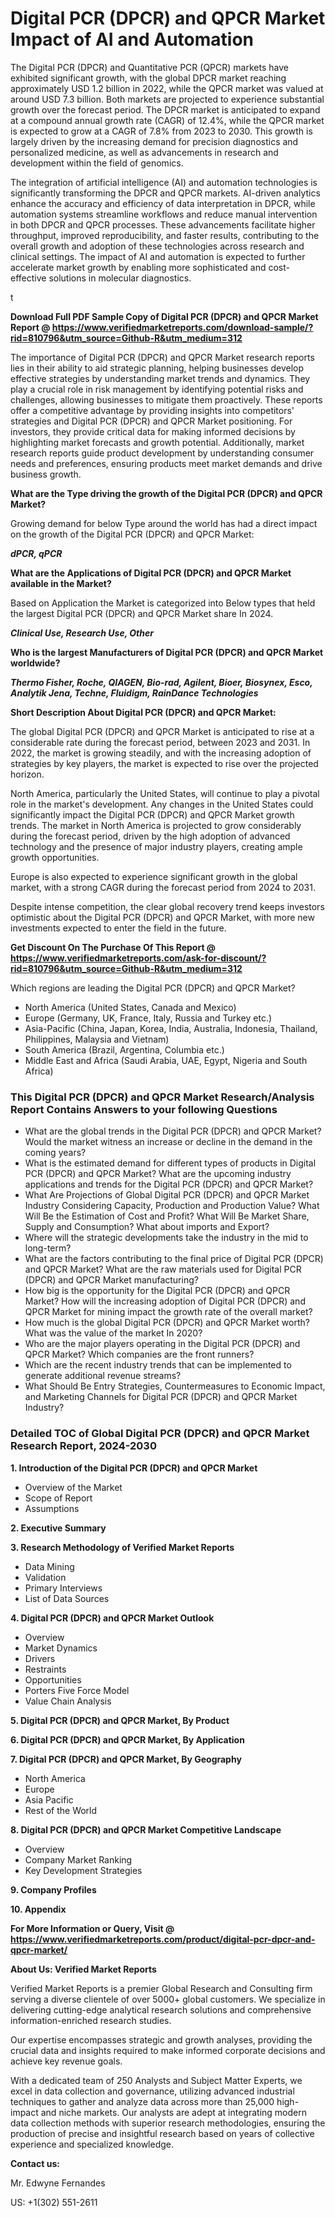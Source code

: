 <meta name="title" content="Global  Digital PCR (DPCR) and QPCR Market Impact of AI and Automation"><meta name="description" content="  The Digital PCR (DPCR) and Quantitative PCR (QPCR) markets have exhibited significant growth, with the global DPCR market reaching approximately USD 1.2 billion in 2"><meta name="title" content=" Digital PCR (DPCR) and QPCR Market Size, Share, Scope, Trends, Growth, Opportunities, Analysis, Forecast"> <h1>Digital PCR (DPCR) and QPCR Market Impact of AI and Automation</h1> <p>The Digital PCR (DPCR) and Quantitative PCR (QPCR) markets have exhibited significant growth, with the global DPCR market reaching approximately USD 1.2 billion in 2022, while the QPCR market was valued at around USD 7.3 billion. Both markets are projected to experience substantial growth over the forecast period. The DPCR market is anticipated to expand at a compound annual growth rate (CAGR) of 12.4%, while the QPCR market is expected to grow at a CAGR of 7.8% from 2023 to 2030. This growth is largely driven by the increasing demand for precision diagnostics and personalized medicine, as well as advancements in research and development within the field of genomics.</p> <p>The integration of artificial intelligence (AI) and automation technologies is significantly transforming the DPCR and QPCR markets. AI-driven analytics enhance the accuracy and efficiency of data interpretation in DPCR, while automation systems streamline workflows and reduce manual intervention in both DPCR and QPCR processes. These advancements facilitate higher throughput, improved reproducibility, and faster results, contributing to the overall growth and adoption of these technologies across research and clinical settings. The impact of AI and automation is expected to further accelerate market growth by enabling more sophisticated and cost-effective solutions in molecular diagnostics.</p> t</p><p id="" class=""><strong>Download Full PDF Sample Copy of Digital PCR (DPCR) and QPCR Market Report @ <a href="https://www.verifiedmarketreports.com/download-sample/?rid=810796&utm_source=Github-R&utm_medium=312" target="_blank">https://www.verifiedmarketreports.com/download-sample/?rid=810796&utm_source=Github-R&utm_medium=312</a></strong></p><p>The importance of&nbsp;Digital PCR (DPCR) and QPCR Market research reports lies in their ability to aid strategic planning, helping businesses develop effective strategies by understanding market trends and dynamics. They play a crucial role in risk management by identifying potential risks and challenges, allowing businesses to mitigate them proactively. These reports offer a competitive advantage by providing insights into competitors' strategies and Digital PCR (DPCR) and QPCR Market positioning. For investors, they provide critical data for making informed decisions by highlighting market forecasts and growth potential. Additionally, market research reports guide product development by understanding consumer needs and preferences, ensuring products meet market demands and drive business growth.</p><p><strong>What are the&nbsp;Type driving the growth of the Digital PCR (DPCR) and QPCR Market?</strong></p><p id="" class="">Growing demand for below Type around the world has had a direct impact on the growth of the Digital PCR (DPCR) and QPCR Market:</p><em><strong>dPCR, qPCR</strong></em></p><strong>What are the&nbsp;Applications&nbsp;of Digital PCR (DPCR) and QPCR Market available in the Market?</strong></p><p id="" class="">Based on Application the Market is categorized into Below types that held the largest Digital PCR (DPCR) and QPCR Market share In 2024.</p><em><strong>Clinical Use, Research Use, Other</strong></em></p><strong>Who is the largest Manufacturers of Digital PCR (DPCR) and QPCR Market worldwide?</strong></p><p><em><strong>Thermo Fisher, Roche, QIAGEN, Bio-rad, Agilent, Bioer, Biosynex, Esco, Analytik Jena, Techne, Fluidigm, RainDance Technologies</strong></em></p><p id="" class=""><strong>Short Description About Digital PCR (DPCR) and QPCR Market:</strong></p><p>The global Digital PCR (DPCR) and QPCR Market is anticipated to rise at a considerable rate during the forecast period, between 2023 and 2031. In 2022, the market is growing steadily, and with the increasing adoption of strategies by key players, the market is expected to rise over the projected horizon.</p><p>North America, particularly the United States, will continue to play a pivotal role in the market's development. Any changes in the United States could significantly impact the Digital PCR (DPCR) and QPCR Market growth trends. The market in North America is projected to grow considerably during the forecast period, driven by the high adoption of advanced technology and the presence of major industry players, creating ample growth opportunities.</p><p>Europe is also expected to experience significant growth in the global market, with a strong CAGR during the forecast period from 2024 to 2031.</p><p>Despite intense competition, the clear global recovery trend keeps investors optimistic about the Digital PCR (DPCR) and QPCR Market, with more new investments expected to enter the field in the future.</p><p id="" class=""><strong>Get Discount On The Purchase Of This Report @ <a href="https://www.verifiedmarketreports.com/ask-for-discount/?rid=810796&utm_source=Github-R&utm_medium=312" target="_blank">https://www.verifiedmarketreports.com/ask-for-discount/?rid=810796&utm_source=Github-R&utm_medium=312</a></strong></p>Which regions are leading the Digital PCR (DPCR) and QPCR Market?</p><ul><li>North America (United States, Canada and Mexico)</li><li>Europe (Germany, UK, France, Italy, Russia and Turkey etc.)</li><li>Asia-Pacific (China, Japan, Korea, India, Australia, Indonesia, Thailand, Philippines, Malaysia and Vietnam)</li><li>South America (Brazil, Argentina, Columbia etc.)</li><li>Middle East and Africa (Saudi Arabia, UAE, Egypt, Nigeria and South Africa)</li></ul><h3 id="" class="">This Digital PCR (DPCR) and QPCR Market Research/Analysis Report Contains Answers to your following Questions</h3><ul><li>What are the global trends in the Digital PCR (DPCR) and QPCR Market? Would the market witness an increase or decline in the demand in the coming years?</li><li>What is the estimated demand for different types of products in Digital PCR (DPCR) and QPCR Market? What are the upcoming industry applications and trends for the Digital PCR (DPCR) and QPCR Market?</li><li>What Are Projections of Global Digital PCR (DPCR) and QPCR Market Industry Considering Capacity, Production and Production Value? What Will Be the Estimation of Cost and Profit? What Will Be Market Share, Supply and Consumption? What about imports and Export?</li><li>Where will the strategic developments take the industry in the mid to long-term?</li><li>What are the factors contributing to the final price of Digital PCR (DPCR) and QPCR Market? What are the raw materials used for Digital PCR (DPCR) and QPCR Market manufacturing?</li><li>How big is the opportunity for the Digital PCR (DPCR) and QPCR Market? How will the increasing adoption of Digital PCR (DPCR) and QPCR Market for mining impact the growth rate of the overall market?</li><li>How much is the global Digital PCR (DPCR) and QPCR Market worth? What was the value of the market In 2020?</li><li>Who are the major players operating in the Digital PCR (DPCR) and QPCR Market? Which companies are the front runners?</li><li>Which are the recent industry trends that can be implemented to generate additional revenue streams?</li><li>What Should Be Entry Strategies, Countermeasures to Economic Impact, and Marketing Channels for Digital PCR (DPCR) and QPCR Market Industry?</li></ul><h3 id="" class="">Detailed TOC of Global Digital PCR (DPCR) and QPCR Market Research Report, 2024-2030</h3><p id="" class=""><strong>1. Introduction of the Digital PCR (DPCR) and QPCR Market</strong></p><ul><li>Overview of the Market</li><li>Scope of Report</li><li>Assumptions</li></ul><p id="" class=""><strong>2. Executive Summary</strong></p><p id="" class=""><strong>3. Research Methodology of Verified Market Reports</strong></p><ul><li>Data Mining</li><li>Validation</li><li>Primary Interviews</li><li>List of Data Sources</li></ul><p id="" class=""><strong>4. Digital PCR (DPCR) and QPCR Market Outlook</strong></p><ul><li>Overview</li><li>Market Dynamics</li><li>Drivers</li><li>Restraints</li><li>Opportunities</li><li>Porters Five Force Model</li><li>Value Chain Analysis</li></ul><p id="" class=""><strong>5. Digital PCR (DPCR) and QPCR Market, By Product</strong></p><p id="" class=""><strong>6. Digital PCR (DPCR) and QPCR Market, By Application</strong></p><p id="" class=""><strong>7. Digital PCR (DPCR) and QPCR Market, By Geography</strong></p><ul><li>North America</li><li>Europe</li><li>Asia Pacific</li><li>Rest of the World</li></ul><p id="" class=""><strong>8. Digital PCR (DPCR) and QPCR Market Competitive Landscape</strong></p><ul><li>Overview</li><li>Company Market Ranking</li><li>Key Development Strategies</li></ul><p id="" class=""><strong>9. Company Profiles</strong></p><p id="" class=""><strong>10. Appendix</strong></p><p id="" class=""><strong>For More Information or Query, Visit @ <a href="https://www.verifiedmarketreports.com/product/digital-pcr-dpcr-and-qpcr-market/" target="_blank">https://www.verifiedmarketreports.com/product/digital-pcr-dpcr-and-qpcr-market/</a></strong></p><p id="" class=""><strong>About Us: Verified Market Reports</strong></p><p id="" class="">Verified Market Reports is a premier Global Research and Consulting firm serving a diverse clientele of over 5000+ global customers. We specialize in delivering cutting-edge analytical research solutions and comprehensive information-enriched research studies.</p><p id="" class="">Our expertise encompasses strategic and growth analyses, providing the crucial data and insights required to make informed corporate decisions and achieve key revenue goals.</p><p id="" class="">With a dedicated team of 250 Analysts and Subject Matter Experts, we excel in data collection and governance, utilizing advanced industrial techniques to gather and analyze data across more than 25,000 high-impact and niche markets. Our analysts are adept at integrating modern data collection methods with superior research methodologies, ensuring the production of precise and insightful research based on years of collective experience and specialized knowledge.</p><p id="" class=""><strong>Contact us:</strong></p><p id="" class="">Mr. Edwyne Fernandes</p><p id="" class="">US: +1(302) 551-2611</p>